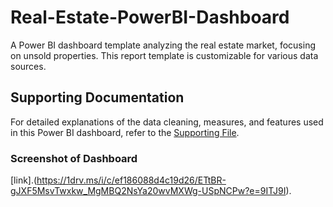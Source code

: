 # Real-Estate-PowerBI-Dashboard
A Power BI dashboard template analyzing the real estate market, focusing on unsold properties. This report template is customizable for various data sources.

## Supporting Documentation
For detailed explanations of the data cleaning, measures, and features used in this Power BI dashboard,
refer to the [Supporting File](https://github.com/chahat-24/Real-Estate-PowerBI-Dashboard/blob/main/Real%20Estate.pbit).

### Screenshot of Dashboard
[link].(https://1drv.ms/i/c/ef186088d4c19d26/ETtBR-gJXF5MsvTwxkw_MgMBQ2NsYa20wvMXWg-USpNCPw?e=9ITJ9I).
